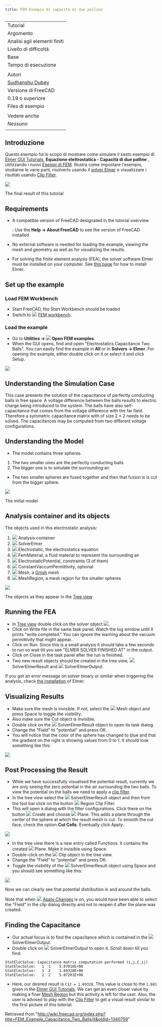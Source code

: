 ```yaml
---
title: FEM Esempio di capacità di due palline
---
```


|                                                                     |
| ------------------------------------------------------------------- |
| Tutorial                                                            |
| Argomento                                                           |
| Analisi agli elementi finiti                                        |
| Livello di difficoltà                                               |
| Base                                                                |
| Tempo di esecuzione                                                 |
|                                                                     |
| Autori                                                              |
| [Sudhanshu Dubey](https://wiki.freecadweb.org/User:Sudhanshu_Dubey) |
| Versione di FreeCAD                                                 |
| 0.19 o superiore                                                    |
| Files di esempio                                                    |
|                                                                     |
| Vedere anche                                                        |
| _Nessuno_                                                           |
|                                                                     |

## Introduzione

Questo esempio ha lo scopo di mostrare come simulare il sesto esempio di [Elmer GUI Tutorials](https://www.nic.funet.fi/pub/sci/physics/elmer/doc/ElmerTutorials.pdf), **Equazione elettrostatica - Capacità di due palline** , utilizzando i nuovi [Esempi di FEM](/FEM_Examples/it "FEM Examples/it"). Illustra come impostare l'esempio, studiarne le varie parti, risolverlo usando il [solver Elmer](/FEM_SolverElmer/it "FEM SolverElmer/it") e visualizzare i risultati usando [Clip Filter](/FEM_PostFilterClipRegion/it "FEM PostFilterClipRegion/it").

![](/images/Two_balls_result_2.png)

The final result of this tutorial

## Requirements

- A compatible version of FreeCAD designated in the tutorial overview.

  : Use the **Help → About FreeCAD** to see the version of FreeCAD installed

- No external software is needed for loading the example, viewing the mesh and geometry as well as for visualizing the results.
- For solving the finite element analysis (FEA), the solver software Elmer must be installed on your computer. See [this page](/FEM_SolverElmer#Installation "FEM SolverElmer") for how to install Elmer.

## Set up the example

### Load FEM Workbench

- Start FreeCAD, the Start Workbench should be loaded
- Switch to ![](/images/Workbench_FEM.svg) [FEM workbench](/FEM_Workbench "FEM Workbench").

### Load the example

- Go to **Utilities → ![](/images/FEM_Examples.svg) Open FEM examples**.
- When the GUI opens, find and open "Electrostatics Capacitance Two Balls". You can easily find the example in **All** or in **Solvers → Elmer**. For opening the example, either double click on it or select it and click Setup.

![](/images/Two_balls_selection.png)

## Understanding the Simulation Case

This case presents the solution of the capacitance of perfectly conducting balls in free space. A voltage difference between the balls results to electric charge being introduced to the system. The balls have also self-capacitance that comes from the voltage difference with the far field. Therefore a symmetric capacitance matrix with of size 2 × 2 needs to be solved. The capacitances may be computed from two different voltage configurations.

## Understanding the Model

- The model contains three spheres.

1. The two smaller ones are the perfectly conducting balls.
2. The bigger one is to simulate the surrounding air.

- The two smaller spheres are fused together and then that fusion is is cut from the bigger sphere.

![](/images/Two_balls_model_full.png)

The initial model

## Analysis container and its objects

The objects used in this electrostatic analysis:

1. ![](/images/FEM_Analysis.svg) Analysis container
2. ![](/images/FEM_SolverElmer.svg) SolverElmer
3. ![](/images/FEM_EquationElectrostatic.svg) Electrostatic, the electrostatics equation
4. ![](/images/FEM_MaterialFluid.svg) FemMaterial, a fluid material to represent the surrounding air
5. ![](/images/FEM_ConstraintElectrostaticPotential.svg) ElectrostaticPotential, constraints (3 of them)
6. ![](/images/FEM_ConstantVacuumPermittivity.svg) ConstantVaccumPermittivity, optional
7. ![](/images/FEM_MeshGmshFromShape.svg) Mesh, a [Gmsh](/FEM_MeshGmshFromShape "FEM MeshGmshFromShape") mesh
8. ![](/images/FEM_MeshRegion.svg) MeshRegion, a mesh region for the smaller spheres

![](/images/Two_balls_analysis.png)

The objects as they appear in the [Tree view](/Tree_view "Tree view")

## Running the FEA

- In [Tree view](/Tree_view "Tree view") double click on the solver object ![](/images/FEM_SolverElmer.svg).
- Click on Write file in the same task panel. Watch the log window until it prints "write completed." You can ignore the warning about the vacuum permittivity that might appear.
- Click on Run. Since this is a small analysis it should take a few seconds to run so wait till you see "ELMER SOLVER FINISHED AT" in the output.
- Click on Close in the task panel after the run is finished.
- Two new result objects should be created in the tree view, ![](/images/FEM_PostPipelineFromResult.svg) SolverElmerResult and ![](/images/TextDocument.svg) SolverElmerOutput.

If you get an error message on solver binary or similar when triggering the analysis, check [the installation](/FEM_SolverElmer#Installation "FEM SolverElmer") of Elmer.

## Visualizing Results

- Make sure the mesh is invisible. If not, select the ![](/images/FEM_MeshGmshFromShape.svg) Mesh object and press Space to toggle the visibility.
- Also make sure the Cut object is invisible.
- Double click on the ![](/images/FEM_PostPipelineFromResult.svg) SolverElmerResult object to open its task dialog.
- Change the "Field" to "potential" and press OK.
- You will notice that the color of the sphere has changed to blue and that the gradient on the right is showing values from 0 to 1. It should look something like this:

![](/images/Two_balls_potential.png)

## Post Processing the Result

- While we have successfully visualised the potential result, currently we are only seeing the zero potential in the air surrounding the two balls. To view the potential on the balls we need to apply a [clip filter](/FEM_PostFilterClipRegion "FEM PostFilterClipRegion").
- In the tree view select the ![](/images/FEM_PostPipelineFromResult.svg) SolverElmerResult object and then from the tool bar click on the button ![](/images/FEM_PostFilterClipRegion.svg) Region Clip Filter.
- This will open a dialog with the filter configurations. Click there on the button ![](/images/List-add.svg) Create and choose ![](/images/FEM_PostCreateFunctionPlane.svg) Plane. This adds a plane through the center of the sphere at which the result mesh is cut. To smooth the cut face, check the option **Cut Cells**. Eventually click Apply.

![](/images/Two_balls_postcreate.png)

- In the tree view there is a new entry called Functions. It contains the created ![](/images/FEM_PostCreateFunctionPlane.svg) Plane. Make it invisible using Space.
- Double-click on the ![](/images/FEM_PostFilterClipRegion.svg) Clip object in the tree view.
- Change the "Field" to "potential" and press OK.
- Toggle the visibility of the ![](/images/FEM_PostPipelineFromResult.svg) SolverElmerResult object using Space and you should see something like this:

![](/images/Two_balls_result.png)

Now we can clearly see that potential distribution in and around the balls.

Note that when ![](/images/FEM_PostApplyChanges.svg) [Apply Changes](/FEM_PostApplyChanges "FEM PostApplyChanges") is on, you would have been able to select the "Field" in the clip dialog directly and not to reopen it after the plane was created.

## Finding the Capacitance

- Our actual focus is to find the capacitance which is contained in the ![](/images/TextDocument.svg) SolverElmerOutput.
- Double click on ![](/images/TextDocument.svg) SolverElmerOutput to open it. Scroll down till you find:

```
StatElecSolve: Capacitance matrix computation performed (i,j,C_ij)
StatElecSolve:   1  1    5.07016E+00
StatElecSolve:   1  2    1.69328E+00
StatElecSolve:   2  2    5.07201E+00

```

- Here, our desired result is `C12 = 1.69328`. This value is close to the `1.691` given in the [Elmer GUI Tutorials](https://www.nic.funet.fi/pub/sci/physics/elmer/doc/ElmerTutorials.pdf). We can get an even closer value by making a finer [Mesh Region](/FEM_MeshRegion "FEM MeshRegion") but this activity is left for the user. Also, the user is advised to play with the [Clip Filter](/FEM_PostFilterClipRegion "FEM PostFilterClipRegion") to get a visual result similar to the first picture of this tutorial.

Retrieved from "<http://wiki.freecad.org/index.php?title=FEM_Example_Capacitance_Two_Balls/it&oldid=1340759>"
